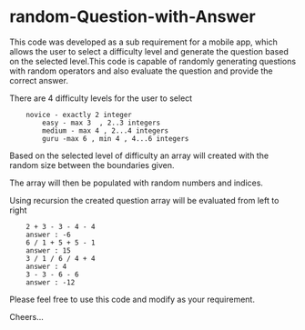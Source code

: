 # random-Question-with-Answer

This code was developed as a sub requirement for a mobile app, which allows the user to select a difficulty level and generate the question based on the selected level.This code is capable of randomly generating questions with random operators and also evaluate the question and provide the correct answer.


There are 4 difficulty levels for the user to select

	 	novice - exactly 2 integer
    		easy - max 3  , 2..3 integers
    		medium - max 4 , 2...4 integers
    		guru -max 6 , min 4 , 4...6 integers
		
Based on the selected level of difficulty an array will created with the random size between the boundaries given.

The array will then be populated with random numbers and indices.

Using recursion the created question array will be evaluated from left to right

		2 + 3 - 3 - 4 - 4 
		answer : -6
		6 / 1 + 5 + 5 - 1 
		answer : 15
		3 / 1 / 6 / 4 + 4 
		answer : 4
		3 - 3 - 6 - 6 
		answer : -12
		 
Please feel free to use this code and modify as your requirement.

Cheers...
		
